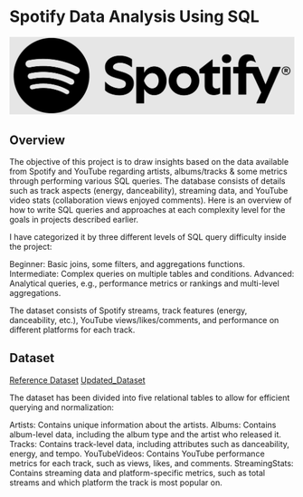 # Spotify Data Analysis Using SQL

![Spotify Logo](https://github.com/SunilBangaru/Spotify_Portfolio_Project/blob/main/Spotify_Logo.PNG)

## Overview
The objective of this project is to draw insights based on the data available from Spotify and YouTube regarding artists, albums/tracks & some metrics through performing various SQL queries. The database consists of details such as track aspects (energy, danceability), streaming data, and YouTube video stats (collaboration views enjoyed comments). Here is an overview of how to write SQL queries and approaches at each complexity level for the goals in projects described earlier.

I have categorized it by three different levels of SQL query difficulty inside the project:

Beginner: Basic joins, some filters, and aggregations functions.
Intermediate: Complex queries on multiple tables and conditions.
Advanced: Analytical queries, e.g., performance metrics or rankings and multi-level aggregations.

The dataset consists of Spotify streams, track features (energy, danceability, etc.), YouTube views/likes/comments, and performance on different platforms for each track.

## Dataset

[Reference Dataset](https://www.kaggle.com/datasets/sanjanchaudhari/spotify-dataset)
[Updated_Dataset]()

The dataset has been divided into five relational tables to allow for efficient querying and normalization:

Artists: Contains unique information about the artists.
Albums: Contains album-level data, including the album type and the artist who released it.
Tracks: Contains track-level data, including attributes such as danceability, energy, and tempo.
YouTubeVideos: Contains YouTube performance metrics for each track, such as views, likes, and comments.
StreamingStats: Contains streaming data and platform-specific metrics, such as total streams and which platform the track is most popular on.



